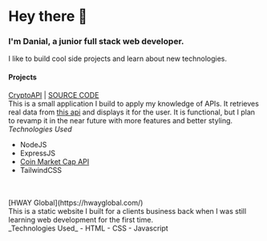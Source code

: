 # Hey there 👋
### I'm Danial, a junior full stack web developer. 

I like to build cool side projects and learn about new technologies.

#### Projects
[CryptoAPI](https://cryptoapi.xyz) | [SOURCE CODE](https://github.com/danialhasan/CryptoAPI)<br>
This is a small application I build to apply my knowledge of APIs. It retrieves real data from [this api](https://coinmarketcap.com/api) and displays it for the user. It is functional, but I plan to revamp it in the near future with more features and better styling.
<br>
_Technologies Used_
- NodeJS
- ExpressJS
- [Coin Market Cap API](https://coinmarketcap.com/api)
- TailwindCSS
<br>
<br>
[HWAY Global](https://hwayglobal.com/)<br>
This is a static website I built for a clients business back when I was still learning web development for the first time.
<br>
_Technologies Used_
- HTML
- CSS
- Javascript
